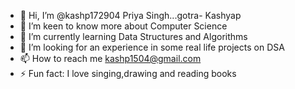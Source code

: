 - 👋 Hi, I’m @kashp172904 Priya Singh...gotra- Kashyap
- 👀 I’m keen to know more about Computer Science
- 🌱 I’m currently learning Data Structures and Algorithms
- 💞️ I’m looking for an experience in some real life projects on DSA
- 📫 How to reach me kashp1504@gmail.com
- ⚡ Fun fact: I love singing,drawing and reading books

<!---
In this repository i will be showcasing my consistency by working on 365 days of coding
....
everyday i will be solving 2 problems and posting it here
.....
i don't know much about github right now so don't mind the cringe
....
--->
